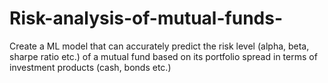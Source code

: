 # Risk-analysis-of-mutual-funds-
Create a ML model that can accurately predict the risk level (alpha, beta, sharpe ratio etc.) of a mutual fund based on its portfolio spread in terms of investment products (cash, bonds etc.)
